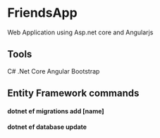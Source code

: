 # FriendsApp
Web Application using Asp.net core and Angularjs 

## Tools
C#
.Net Core
Angular
Bootstrap


## Entity Framework commands
#### dotnet ef migrations add [name]
#### dotnet ef database update